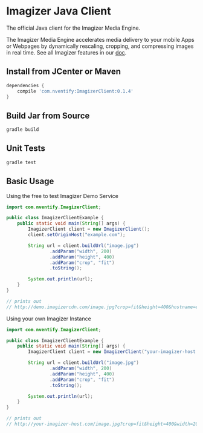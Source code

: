 # Imagizer Java Client

The official Java client for the Imagizer Media Engine.

The Imagizer Media Engine accelerates media delivery to your mobile Apps or Webpages by dynamically rescaling, cropping, and compressing images in real time. See all Imagizer features in our [doc](demo.imagizercdn.com/doc).

## Install from JCenter or Maven
```gradle
dependencies {
    compile 'com.nventify:ImagizerClient:0.1.4'
}
```

## Build Jar from Source
```bash
gradle build
```

## Unit Tests
```bash
gradle test
```

## Basic Usage
Using the free to test Imagizer Demo Service 
```java
import com.nventify.ImagizerClient;

public class ImagizerClientExample {
    public static void main(String[] args) {
        ImagizerClient client = new ImagizerClient();
        client.setOriginHost("example.com");

        String url = client.buildUrl("image.jpg")
                .addParam("width", 200)
                .addParam("height", 400)
                .addParam("crop", "fit")
                .toString();

        System.out.println(url);
    }
}

// prints out
// http://demo.imagizercdn.com/image.jpg?crop=fit&height=400&hostname=example.com&width=200
```

Using your own Imagizer Instance
```java
import com.nventify.ImagizerClient;

public class ImagizerClientExample {
    public static void main(String[] args) {
        ImagizerClient client = new ImagizerClient("your-imagizer-host.com");

        String url = client.buildUrl("image.jpg")
                .addParam("width", 200)
                .addParam("height", 400)
                .addParam("crop", "fit")
                .toString();

        System.out.println(url);
    }
}

// prints out
// http://your-imagizer-host.com/image.jpg?crop=fit&height=400&width=200
```
